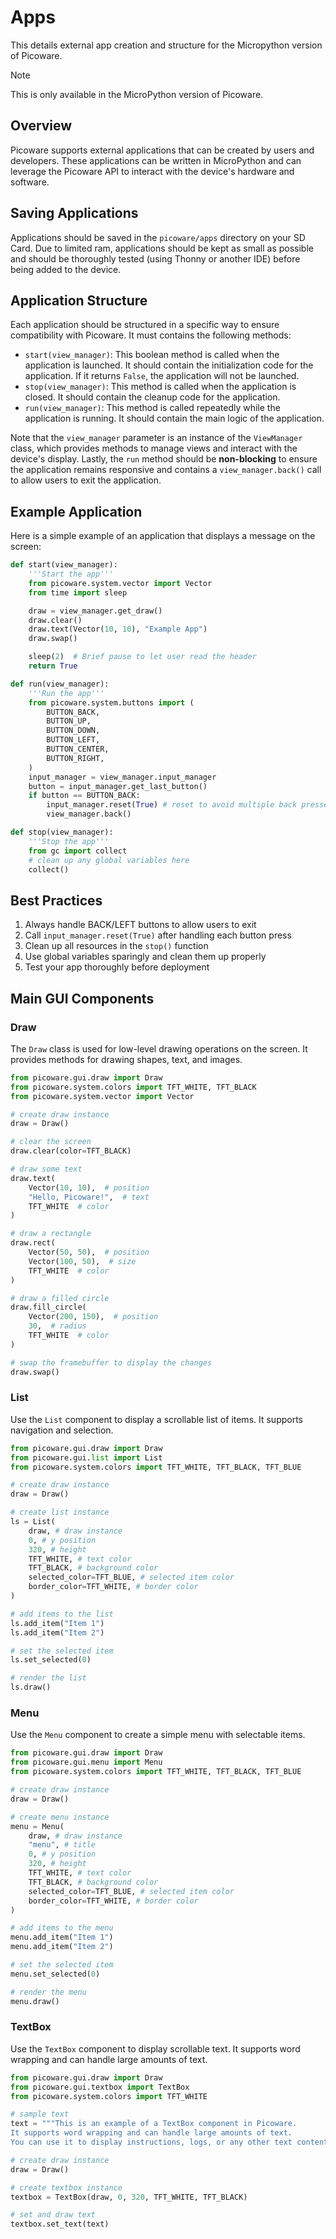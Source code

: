 # Apps
This details external app creation and structure for the Micropython version of Picoware.

> [!NOTE]
> This is only available in the MicroPython version of Picoware.

## Overview
Picoware supports external applications that can be created by users and developers. These applications can be written in MicroPython and can leverage the Picoware API to interact with the device's hardware and software. 

## Saving Applications
Applications should be saved in the `picoware/apps` directory on your SD Card. Due to limited ram, applications should be kept as small as possible and should be thoroughly tested (using Thonny or another IDE) before being added to the device.

## Application Structure
Each application should be structured in a specific way to ensure compatibility with Picoware. It must contains the following methods:
- `start(view_manager)`: This boolean method is called when the application is launched. It should contain the initialization code for the application. If it returns `False`, the application will not be launched.
- `stop(view_manager)`: This method is called when the application is closed. It should contain the cleanup code for the application.
- `run(view_manager)`: This method is called repeatedly while the application is running. It should contain the main logic of the application.

Note that the `view_manager` parameter is an instance of the `ViewManager` class, which provides methods to manage views and interact with the device's display. Lastly, the `run` method should be **non-blocking** to ensure the application remains responsive and contains a `view_manager.back()` call to allow users to exit the application.

## Example Application
Here is a simple example of an application that displays a message on the screen:
```python
def start(view_manager):
    '''Start the app'''
    from picoware.system.vector import Vector
    from time import sleep

    draw = view_manager.get_draw()
    draw.clear()
    draw.text(Vector(10, 10), "Example App")
    draw.swap()

    sleep(2)  # Brief pause to let user read the header
    return True

def run(view_manager):  
    '''Run the app'''
    from picoware.system.buttons import (
        BUTTON_BACK,
        BUTTON_UP,
        BUTTON_DOWN,
        BUTTON_LEFT,
        BUTTON_CENTER,
        BUTTON_RIGHT,
    )
    input_manager = view_manager.input_manager
    button = input_manager.get_last_button()
    if button == BUTTON_BACK:
        input_manager.reset(True) # reset to avoid multiple back presses
        view_manager.back()

def stop(view_manager):
    '''Stop the app'''
    from gc import collect
    # clean up any global variables here
    collect()
```

## Best Practices

1. Always handle BACK/LEFT buttons to allow users to exit
2. Call `input_manager.reset(True)` after handling each button press
3. Clean up all resources in the `stop()` function
4. Use global variables sparingly and clean them up properly
5. Test your app thoroughly before deployment

## Main GUI Components

### Draw
The `Draw` class is used for low-level drawing operations on the screen. It provides methods for drawing shapes, text, and images.
```python
from picoware.gui.draw import Draw
from picoware.system.colors import TFT_WHITE, TFT_BLACK
from picoware.system.vector import Vector

# create draw instance
draw = Draw()

# clear the screen
draw.clear(color=TFT_BLACK)

# draw some text
draw.text(
    Vector(10, 10),  # position
    "Hello, Picoware!",  # text
    TFT_WHITE  # color
)

# draw a rectangle
draw.rect(
    Vector(50, 50),  # position
    Vector(100, 50),  # size
    TFT_WHITE  # color
)

# draw a filled circle
draw.fill_circle(
    Vector(200, 150),  # position
    30,  # radius
    TFT_WHITE  # color
)

# swap the framebuffer to display the changes
draw.swap()
```

### List
Use the `List` component to display a scrollable list of items. It supports navigation and selection.
```python
from picoware.gui.draw import Draw
from picoware.gui.list import List
from picoware.system.colors import TFT_WHITE, TFT_BLACK, TFT_BLUE

# create draw instance
draw = Draw()

# create list instance
ls = List(
    draw, # draw instance
    0, # y position
    320, # height
    TFT_WHITE, # text color
    TFT_BLACK, # background color
    selected_color=TFT_BLUE, # selected item color
    border_color=TFT_WHITE, # border color
)

# add items to the list
ls.add_item("Item 1")
ls.add_item("Item 2")

# set the selected item
ls.set_selected(0)

# render the list
ls.draw()
```

### Menu
Use the `Menu` component to create a simple menu with selectable items.
```python
from picoware.gui.draw import Draw
from picoware.gui.menu import Menu
from picoware.system.colors import TFT_WHITE, TFT_BLACK, TFT_BLUE

# create draw instance
draw = Draw()

# create menu instance
menu = Menu(
    draw, # draw instance
    "menu", # title
    0, # y position
    320, # height
    TFT_WHITE, # text color
    TFT_BLACK, # background color
    selected_color=TFT_BLUE, # selected item color
    border_color=TFT_WHITE, # border color
)

# add items to the menu
menu.add_item("Item 1")
menu.add_item("Item 2")

# set the selected item
menu.set_selected(0)

# render the menu
menu.draw()
```

### TextBox
Use the `TextBox` component to display scrollable text. It supports word wrapping and can handle large amounts of text.
```python
from picoware.gui.draw import Draw
from picoware.gui.textbox import TextBox
from picoware.system.colors import TFT_WHITE

# sample text
text = """This is an example of a TextBox component in Picoware.
It supports word wrapping and can handle large amounts of text.
You can use it to display instructions, logs, or any other text content."""

# create draw instance
draw = Draw()

# create textbox instance
textbox = TextBox(draw, 0, 320, TFT_WHITE, TFT_BLACK)

# set and draw text
textbox.set_text(text)
```